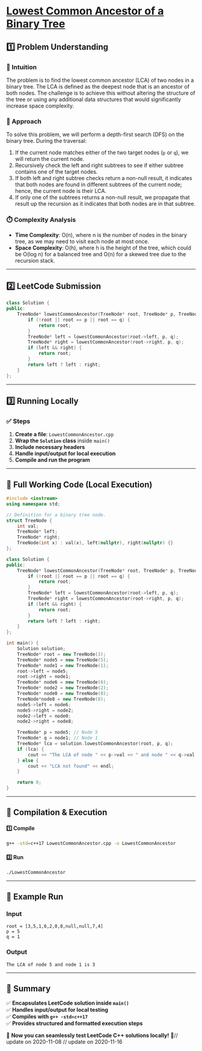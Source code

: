 # **[Lowest Common Ancestor of a Binary Tree](https://leetcode.com/problems/lowest-common-ancestor-of-a-binary-tree/description/)**  

## **1️⃣ Problem Understanding**  
### **📌 Intuition**  
The problem is to find the lowest common ancestor (LCA) of two nodes in a binary tree. The LCA is defined as the deepest node that is an ancestor of both nodes. The challenge is to achieve this without altering the structure of the tree or using any additional data structures that would significantly increase space complexity.

### **🚀 Approach**  
To solve this problem, we will perform a depth-first search (DFS) on the binary tree. During the traversal:
1. If the current node matches either of the two target nodes (`p` or `q`), we will return the current node.
2. Recursively check the left and right subtrees to see if either subtree contains one of the target nodes.
3. If both left and right subtree checks return a non-null result, it indicates that both nodes are found in different subtrees of the current node; hence, the current node is their LCA.
4. If only one of the subtrees returns a non-null result, we propagate that result up the recursion as it indicates that both nodes are in that subtree.

### **⏱️ Complexity Analysis**  
- **Time Complexity**: O(n), where n is the number of nodes in the binary tree, as we may need to visit each node at most once.
- **Space Complexity**: O(h), where h is the height of the tree, which could be O(log n) for a balanced tree and O(n) for a skewed tree due to the recursion stack.

---  

## **2️⃣ LeetCode Submission**  
```cpp
class Solution {
public:
    TreeNode* lowestCommonAncestor(TreeNode* root, TreeNode* p, TreeNode* q) {
        if (!root || root == p || root == q) {
            return root;
        }
        TreeNode* left = lowestCommonAncestor(root->left, p, q);
        TreeNode* right = lowestCommonAncestor(root->right, p, q);
        if (left && right) {
            return root;
        }
        return left ? left : right;
    }
};
```  

---  

## **3️⃣ Running Locally**  
### **✅ Steps**  
1. **Create a file**: `LowestCommonAncestor.cpp`  
2. **Wrap the `Solution` class** inside `main()`  
3. **Include necessary headers**  
4. **Handle input/output for local execution**  
5. **Compile and run the program**  

---  

## **📝 Full Working Code (Local Execution)**  
```cpp
#include <iostream>
using namespace std;

// Definition for a binary tree node.
struct TreeNode {
    int val;
    TreeNode* left;
    TreeNode* right;
    TreeNode(int x) : val(x), left(nullptr), right(nullptr) {}
};

class Solution {
public:
    TreeNode* lowestCommonAncestor(TreeNode* root, TreeNode* p, TreeNode* q) {
        if (!root || root == p || root == q) {
            return root;
        }
        TreeNode* left = lowestCommonAncestor(root->left, p, q);
        TreeNode* right = lowestCommonAncestor(root->right, p, q);
        if (left && right) {
            return root;
        }
        return left ? left : right;
    }
};

int main() {
    Solution solution;
    TreeNode* root = new TreeNode(3);
    TreeNode* node5 = new TreeNode(5);
    TreeNode* node1 = new TreeNode(1);
    root->left = node5;
    root->right = node1;
    TreeNode* node6 = new TreeNode(6);
    TreeNode* node2 = new TreeNode(2);
    TreeNode* node0 = new TreeNode(0);
    TreeNode*node8 = new TreeNode(8);
    node5->left = node6;
    node5->right = node2;
    node2->left = node0;
    node2->right = node8;

    TreeNode* p = node5; // Node 5
    TreeNode* q = node1; // Node 1
    TreeNode* lca = solution.lowestCommonAncestor(root, p, q);
    if (lca) {
        cout << "The LCA of node " << p->val << " and node " << q->val << " is " << lca->val << endl;
    } else {
        cout << "LCA not found" << endl;
    }

    return 0;
}
```  

---  

## **🔧 Compilation & Execution**  
#### **1️⃣ Compile**  
```bash
g++ -std=c++17 LowestCommonAncestor.cpp -o LowestCommonAncestor
```  

#### **2️⃣ Run**  
```bash
./LowestCommonAncestor
```  

---  

## **🎯 Example Run**  
### **Input**  
```
root = [3,5,1,6,2,0,8,null,null,7,4]
p = 5
q = 1
```  
### **Output**  
```
The LCA of node 5 and node 1 is 3
```  

---  

## **📌 Summary**  
✅ **Encapsulates LeetCode solution inside `main()`**  
✅ **Handles input/output for local testing**  
✅ **Compiles with `g++ -std=c++17`**  
✅ **Provides structured and formatted execution steps**  

🚀 **Now you can seamlessly test LeetCode C++ solutions locally!** 🚀// update on 2020-11-08
// update on 2020-11-16
